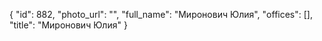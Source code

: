 {
    "id": 882,
    "photo_url": "",
    "full_name": "Миронович Юлия",
    "offices": [],
    "title": "Миронович Юлия"
}